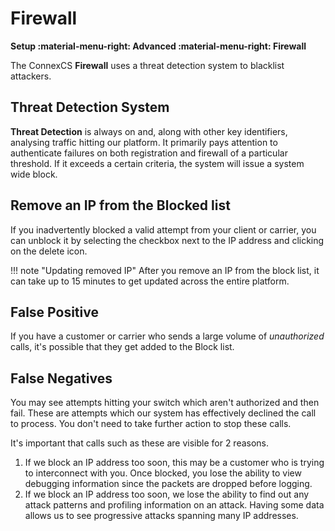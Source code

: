 # Firewall
**Setup :material-menu-right: Advanced :material-menu-right: Firewall**

The ConnexCS **Firewall** uses a threat detection system to blacklist attackers.

## Threat Detection System
**Threat Detection** is always on and, along with other key identifiers, analysing traffic hitting our platform. It primarily pays attention to authenticate failures on both registration and firewall of a particular threshold. If it exceeds a certain criteria, the system will issue a system wide block.

## Remove an IP from the Blocked list
If you inadvertently blocked a valid attempt from your client or carrier, you can unblock it by selecting the checkbox next to the IP address and clicking on the delete icon.

!!! note "Updating removed IP"
    After you remove an IP from the block list, it can take up to 15 minutes to get updated across the entire platform.

## False Positive
If you have a customer or carrier who sends a large volume of *unauthorized* calls, it's possible that they get added to the Block list.

## False Negatives
You may see attempts hitting your switch which aren't authorized and then fail. These are attempts which our system has effectively declined the call to process. You don't need to take further action to stop these calls.

It's important that calls such as these are visible for 2 reasons.

1. If we block an IP address too soon, this may be a customer who is trying to interconnect with you. Once blocked, you lose the ability to view debugging information since the packets are dropped before logging.
2. If we block an IP address too soon, we lose the ability to find out any attack patterns and profiling information on an attack. Having some data allows us to see progressive attacks spanning many IP addresses.


